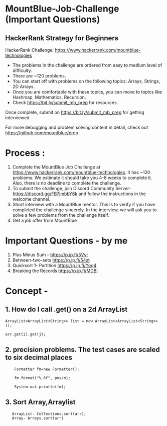 # MountBlue-Job-Challenge (Important Questions)
## HackerRank Strategy for Beginners

HackerRank Challenge: https://www.hackerrank.com/mountblue-technologies

* The problems in the challenge are ordered from easy to medium level of difficulty. 
* There are ~120 problems.
* You can start off with problems on the following topics: Arrays, Strings, 2D Arrays.
* Once you are comfortable with these topics, you can move to topics like Hashmap, Mathematics, Recursion. 
* Check https://bit.ly/submit_mb_prep for resources.

Once complete, submit on https://bit.ly/submit_mb_prep for getting interviewed

For more debugging and problem solving content in detail, check out https://github.com/mountblue/prep

# Process :
1. Complete the MountBlue Job Challenge at https://www.hackerrank.com/mountblue-technologies. It has ~120 problems. We estimate it should take you 4-8 weeks to complete it. Also, there is no deadline to complete the challenge.
2. To submit the challenge, join Discord Community Server- https://discord.gg/FB7jmbbY6k and follow the instructions in the welcome channel.
3. Short interview with a MountBlue mentor. This is to verify if you have completed the challenge sincerely. In the interview, we will ask you to solve a few problems from the challenge itself.
4. Get a job offer from MountBlue

# Important Questions - by me

1. Plus Minus Sum - https://p.ip.fi/5Vvr
2. Between-two-sets https://p.ip.fi/54st
3. Quicksort 1- Partition https://p.ip.fi/Yoq4
4. Breaking the Records  https://p.ip.fi/MDBi

# Concept -
## 1. How do I call .get() on a 2d ArrayList

    ArrayList<ArrayList<String>> list = new ArrayList<ArrayList<String>>();
    
    arr.get(i).get(j);
    
 ## 2. precision problems. The test cases are scaled to six decimal places
        Formatter fm=new Formatter();
        
        fm.format("%.6f", pos/n);
        
        System.out.println(fm);
        
 ## 3. Sort Array,Arraylist
       ArrayList- Collections.sort(arr);
       Array- Arrays.sort(arr)
        
